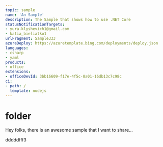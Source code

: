 ```yaml
---
topic: sample
name: 'An Sample'
description: The Sample that shows how to use .NET Core
statusNotificationTargets:
- yura.klyshevich1@gmail.com
- katia_bieliatko1
urlFragment: Sample333
azureDeploy: https://azuretemplate.bing.com/deployments/deploy.json
languages:
- csharp
- yaml
products:
- office
extensions:
- officeDevId: 3bb16609-f17e-4f5c-8a01-16db13c7c98c
ci:
- path: /
  template: nodejs
---
```

# folder
Hey folks, there is an awesome sample that I want to share...

dddddfff3
